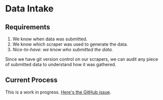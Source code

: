 # Data Intake

## Requirements

1. We know when data was submitted.
2. We know which scraper was used to generate the data.
3. _Nice-to-have: we know who submitted the data._

Since we have git version control on our scrapers, we can audit any piece of submitted data to understand how it was gathered.

## Current Process

This is a work in progress. [Here's the GitHub issue](https://github.com/police-data-accessibility-project/pdap-scrapers/issues/80).

